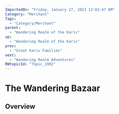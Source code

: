 ```yaml
---
ImportedOn: "Friday, January 27, 2023 12:02:47 AM"
Category: "Merchant"
Tags:
  - "Category/Merchant"
parent:
  - "Wandering Realm of the Kariv"
up:
  - "Wandering Realm of the Kariv"
prev:
  - "Great Kariv Families"
next:
  - "Wandering Realm Adventures"
RWtopicId: "Topic_1902"
---
```

# The Wandering Bazaar
## Overview
